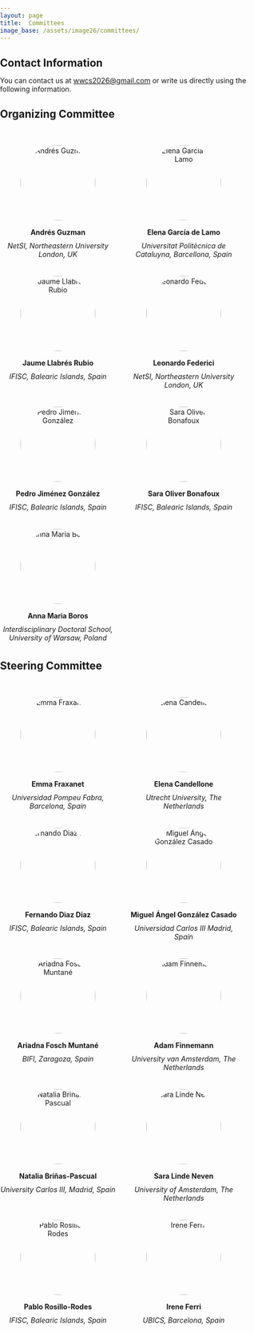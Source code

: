 ```yaml
---
layout: page
title:  Committees
image_base: /assets/image26/committees/
---
```


<style>
/* Reset global margin and padding for all elements */
* {
  margin: 0;
  padding: 0;
  box-sizing: border-box; /* Ensures padding and borders do not affect element width */
}

/* Ensure the body takes up the full width without extra margin/padding */
body {
  width: 100%;
  margin: 0;
  padding: 0;
}

/* Ensure the grid container aligns to the left of the page */
.organizing-committee {
  display: grid;
  grid-template-columns: repeat(auto-fill, minmax(250px, 1fr)); /* Dynamic grid layout */
  gap: 0px;
  margin: 20px 0; /* Add margin at the top and bottom, not left */
  padding-left: 0; /* Remove padding on the left */
  margin-left: 0;  /* Remove margin on the left */
  justify-content: flex-start; /* Align the grid content to the left */
  align-items: flex-start;     /* Align grid items to the top */
}

/* Committee member layout */
.committee-member {
  text-align: center;
  display: flex;
  flex-direction: column;
  align-items: center;
  margin-right: 20;
  margin-top: 30px; /* Add margin at the top and bottom, not left */
}

.committee-member img {
  width: 150px;
  height: auto;
  border-radius: 50%;
  margin-bottom: 10px;
}

.committee-member p {
  margin: 5px 0;
}

/* Media query for small screens */
@media (max-width: 768px) {
  .organizing-committee {
    grid-template-columns: 1fr; /* Single column layout on smaller screens */
  }
}

</style>

<!-- 
You can contact us at [wwcs2024@gmail.com](mailto:wwcs2024@gmail.com) or write us directly using the following information.
## Scientific Committee

| [Emma Fraxanet](https://emmafrax.github.io/) | [Elena Candellone](https://elenacandellone.github.io/) | [Fernando Diaz Diaz]() |
| :------------------------------------------: | :----------------------------------------------: | :------------------: |
| <img src="/assets/image24/committee/emma.jpg" width="120px" /> | <img src="/assets/image24/committee/elena.jpeg" width="120px" /> | <img src="/assets/image24/committee/fer.png" width="120px" /> |
| Universidad Pompeu Fabra, <br> Barcelona, Spain | Utrecht University, <br> The Netherlands | IFISC, <br> Balearic Islands, Spain |

| [Miguel Ángel González Casado]() | [Irene Ferri]() | [Ariadna Fosch Muntané]() | [Max Sina Knicker]() |
| :------------------------------: | :-----------------: | :------------------: | :------------------: |
| <img src="/assets/image24/committee/miguel.png" width="120px" /> | <img src="/assets/image24/committee/irene.jpeg" width="120px" /> | <img src="/assets/image24/committee/ari.jpeg" width="120px" /> |  <img src="/assets/image24/committee/max.jpeg" width="120px" /> |
| Universidad Carlos III, <br> Madrid, Spain | UBICS, <br> Barcelona, Spain | BIFI, <br> Zaragoza, Spain | Ecole Polytechnique, <br> Paris, France |

## Steering Committee

| Claire Lagesse | Furkan Gursoy | Adam Finnemann |
| :------------: | :------------: | :------------: |
| <img src="/assets/image23/committee/SC/claire.jpg" width="120px" /> | <img src="/assets/image24/committee/furkan.jpg" width="120px" /> | <img src="/assets/image24/committee/adam.png" width="120px" /> |
| University of Burgundy, <br> France | University of Houston, <br> USA | University van Amsterdam, <br> The Netherlands |

| Alexandre Bovet | Matteo Cinelli | Eric Dignum |
| :------------: | :------------: | :------------: |
| <img src="/assets/image24/committee/alex.jpg" width="120px" /> | <img src="/assets/image24/committee/matteo.jpg" width="120px" /> | <img src="/assets/image24/committee/eric.png" width="120px" /> |
| University of Zurich, <br> Switzerland | Sapienza University <br> of Rome, Italy | IAS, University van Amsterdam <br> The Netherlands |

| Karoline Huth | Jonas Haslbeck |
| :-----------: | :-----------: |
| <img src="/assets/image24/committee/karoline.jpg" width="120px" /> | <img src="/assets/image24/committee/jonas.jpg" width="120px" /> |
| University van Amsterdam, <br> The Netherlands | Maastricht University, <br> The Netherlands | -->

## Contact Information

You can contact us at [wwcs2026@gmail.com](mailto:wwcs2026@gmail.com) or write us directly using the following information.

## Organizing Committee

<div class="organizing-committee">
  <div class="committee-member">
    <img src="{{ page.image_base }}organizing/andres.jpg" alt="Andrés Guzman">
    <p><strong>Andrés Guzman</strong></p>
    <p><em>NetSI, Northeastern University London, UK </em></p>
  </div>
  <div class="committee-member">
    <img src="{{ page.image_base }}organizing/elena.jpg" alt="Elena García de Lamo">
    <p><strong>Elena García de Lamo</strong></p>
    <p><em>Universitat Politècnica de Cataluyna, Barcellona, Spain</em></p>
  </div>
  <div class="committee-member">
    <img src="{{ page.image_base }}organizing/jaume.jpg" alt="Jaume Llabrés Rubio">
    <p><strong>Jaume Llabrés Rubio</strong></p>
    <p><em>IFISC, Balearic Islands, Spain</em></p>
  </div>
  <div class="committee-member">
    <img src="{{ page.image_base }}organizing/leonardo.JPG" alt="Leonardo Federici">
    <p><strong>Leonardo Federici</strong></p>
    <p><em>NetSI, Northeastern University London, UK</em></p>
  </div>
  <div class="committee-member">
    <img src="{{ page.image_base }}organizing/pedro.jpg" alt="Pedro Jiménez González">
    <p><strong>Pedro Jiménez González</strong></p>
    <p><em>IFISC, Balearic Islands, Spain</em></p>
  </div>
  <div class="committee-member">
    <img src="{{ page.image_base }}organizing/sara.JPG" alt="Sara Oliver Bonafoux">
    <p><strong>Sara Oliver Bonafoux</strong></p>
    <p><em>IFISC, Balearic Islands, Spain</em></p>
  </div>
  <div class="committee-member">
    <img src="{{ page.image_base }}organizing/anna.jpeg" alt="Anna Maria Boros">
    <p><strong>Anna Maria Boros</strong></p>
    <p><em>Interdisciplinary Doctoral School, University of Warsaw, Poland</em></p>
  </div>
</div>

## Steering Committee

<div class="organizing-committee">
  <div class="committee-member">
    <img src="{{ page.image_base }}steering/emma.jpg" alt="Emma Fraxanet">
    <p><strong>Emma Fraxanet</strong></p>
    <p><em>Universidad Pompeu Fabra, Barcelona, Spain</em></p>
  </div>
  <div class="committee-member">
    <img src="{{ page.image_base }}steering/elena.jpeg" alt="Elena Candellone">
    <p><strong>Elena Candellone</strong></p>
    <p><em>Utrecht University, The Netherlands</em></p>
  </div>
  <div class="committee-member">
    <img src="{{ page.image_base }}steering/fer.png" alt="Fernando Diaz Diaz">
    <p><strong>Fernando Diaz Diaz</strong></p>
    <p><em>IFISC, Balearic Islands, Spain</em></p>
  </div>
  <div class="committee-member">
    <img src="{{ page.image_base }}steering/miguel.png" alt="Miguel Ángel González Casado">
    <p><strong>Miguel Ángel González Casado</strong></p>
    <p><em>Universidad Carlos III Madrid, Spain</em></p>
  </div>
  <div class="committee-member">
    <img src="{{ page.image_base }}steering/ari.jpeg" alt="Ariadna Fosch Muntané">
    <p><strong>Ariadna Fosch Muntané</strong></p>
    <p><em>BIFI, Zaragoza, Spain</em></p>
  </div>
  <div class="committee-member">
    <img src="{{ page.image_base }}steering/adam.png" alt="Adam Finnemann">
    <p><strong>Adam Finnemann</strong></p>
    <p><em>University van Amsterdam, The Netherlands</em></p>
  </div>
  <div class="committee-member">
    <img src="{{ page.image_base }}steering/natalia.png" alt="Natalia Briñas-Pascual">
    <p><strong>Natalia Briñas-Pascual</strong></p>
    <p><em>University Carlos III, Madrid, Spain</em></p>
  </div>
  <div class="committee-member">
    <img src="{{ page.image_base }}steering/sara_cropped.jpeg" alt="Sara Linde Neven">
    <p><strong>Sara Linde Neven</strong></p>
    <p><em>University of Amsterdam, The Netherlands</em></p>
  </div>
  <div class="committee-member">
    <img src="{{ page.image_base }}steering/pablo.jpg" alt="Pablo Rosillo-Rodes">
    <p><strong>Pablo Rosillo-Rodes</strong></p>
    <p><em>IFISC, Balearic Islands, Spain</em></p>
  </div>
    <div class="committee-member">
    <img src="{{ page.image_base }}steering/irene.jpeg" alt="Irene Ferri">
    <p><strong>Irene Ferri</strong></p>
    <p><em>UBICS, Barcelona, Spain</em></p>
  </div>
</div>

